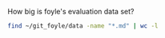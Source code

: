 How big is foyle's evaluation data set?

```sh {"id":"01HZ2HSY4ME2N3PNYMGC8VV871"}
find ~/git_foyle/data -name "*.md" | wc -l
```